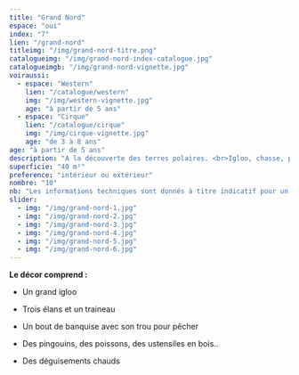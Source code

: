```yaml
---
title: "Grand Nord"
espace: "oui"
index: "7"
lien: "/grand-nord"
titleimg: "/img/grand-nord-titre.png"
catalogueimg: "/img/grand-nord-index-catalogue.jpg"
catalogueimgb: "/img/grand-nord-vignette.jpg"
voiraussi:
  - espace: "Western"
    lien: "/catalogue/western"
    img: "/img/western-vignette.jpg"
    age: "à partir de 5 ans"
  - espace: "Cirque"
    lien: "/catalogue/cirque"
    img: "/img/cirque-vignette.jpg"
    age: "de 3 à 8 ans"
age: "à partir de 5 ans"
description: "A la découverte des terres polaires. <br>Igloo, chasse, pêche, cuisine, une plongée dans le quotidien des esquimaux qui fera peut-être claquer quelques dents !"
superficie: "40 m²"
preference: "intérieur ou extérieur"
nombre: "10"
nb: "Les informations techniques sont donnés à titre indicatif pour un cadre ludique optimal. <br>Elles sont ajustables à la situation : pour une superficie limitée on préférera un nombre réduit d'enfants, plus d'enfants necessitera une plus grande superficie de jeu, etc."
slider:
  - img: "/img/grand-nord-1.jpg"
  - img: "/img/grand-nord-2.jpg"
  - img: "/img/grand-nord-3.jpg"
  - img: "/img/grand-nord-4.jpg"
  - img: "/img/grand-nord-5.jpg"
  - img: "/img/grand-nord-6.jpg"
---
```

**Le décor comprend :**

 - Un grand igloo

 - Trois élans et un traineau

 - Un bout de banquise avec son trou pour pêcher

 - Des pingouins, des poissons, des ustensiles en bois..

 - Des déguisements chauds
